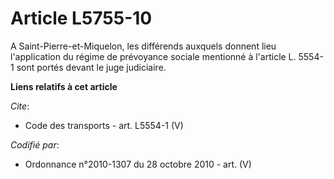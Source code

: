 # Article L5755-10

A Saint-Pierre-et-Miquelon, les différends auxquels donnent lieu l'application du régime de prévoyance sociale mentionné à
l'article L. 5554-1 sont portés devant le juge judiciaire.

**Liens relatifs à cet article**

_Cite_:

  - Code des transports - art. L5554-1 (V)

_Codifié par_:

  - Ordonnance n°2010-1307 du 28 octobre 2010 - art. (V)
